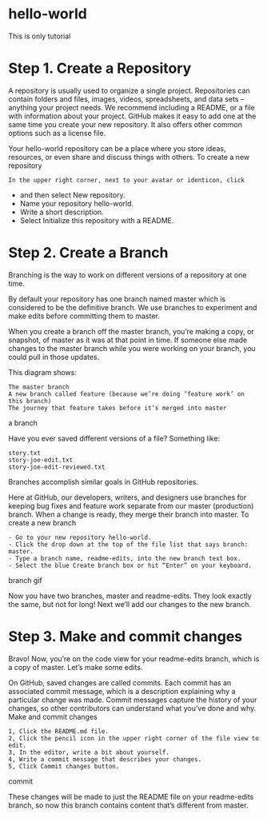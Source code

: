 # hello-world
This is only tutorial

# Step 1. Create a Repository

A repository is usually used to organize a single project. Repositories can contain folders and files, images, videos, spreadsheets, and data sets – anything your project needs. We recommend including a README, or a file with information about your project. GitHub makes it easy to add one at the same time you create your new repository. It also offers other common options such as a license file.

Your hello-world repository can be a place where you store ideas, resources, or even share and discuss things with others.
To create a new repository

    In the upper right corner, next to your avatar or identicon, click 

- and then select New repository.
- Name your repository hello-world.
- Write a short description.
- Select Initialize this repository with a README.

# Step 2. Create a Branch

Branching is the way to work on different versions of a repository at one time.

By default your repository has one branch named master which is considered to be the definitive branch. We use branches to experiment and make edits before committing them to master.

When you create a branch off the master branch, you’re making a copy, or snapshot, of master as it was at that point in time. If someone else made changes to the master branch while you were working on your branch, you could pull in those updates.

This diagram shows:

    The master branch
    A new branch called feature (because we’re doing ‘feature work’ on this branch)
    The journey that feature takes before it’s merged into master

a branch

Have you ever saved different versions of a file? Something like:

    story.txt
    story-joe-edit.txt
    story-joe-edit-reviewed.txt

Branches accomplish similar goals in GitHub repositories.

Here at GitHub, our developers, writers, and designers use branches for keeping bug fixes and feature work separate from our master (production) branch. When a change is ready, they merge their branch into master.
To create a new branch

    - Go to your new repository hello-world.
    - Click the drop down at the top of the file list that says branch: master.
    - Type a branch name, readme-edits, into the new branch text box.
    - Select the blue Create branch box or hit “Enter” on your keyboard.

branch gif

Now you have two branches, master and readme-edits. They look exactly the same, but not for long! Next we’ll add our changes to the new branch.

# Step 3. Make and commit changes

Bravo! Now, you’re on the code view for your readme-edits branch, which is a copy of master. Let’s make some edits.

On GitHub, saved changes are called commits. Each commit has an associated commit message, which is a description explaining why a particular change was made. Commit messages capture the history of your changes, so other contributors can understand what you’ve done and why.
Make and commit changes

    1, Click the README.md file.
    2, Click the pencil icon in the upper right corner of the file view to edit.
    3, In the editor, write a bit about yourself.
    4, Write a commit message that describes your changes.
    5, Click Commit changes button.

commit

These changes will be made to just the README file on your readme-edits branch, so now this branch contains content that’s different from master.
